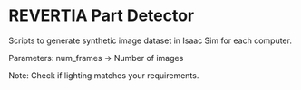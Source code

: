 # REVERTIA Part Detector

Scripts to generate synthetic image dataset in Isaac Sim for each computer. 

Parameters: num_frames -> Number of images 

Note: Check if lighting matches your requirements.
